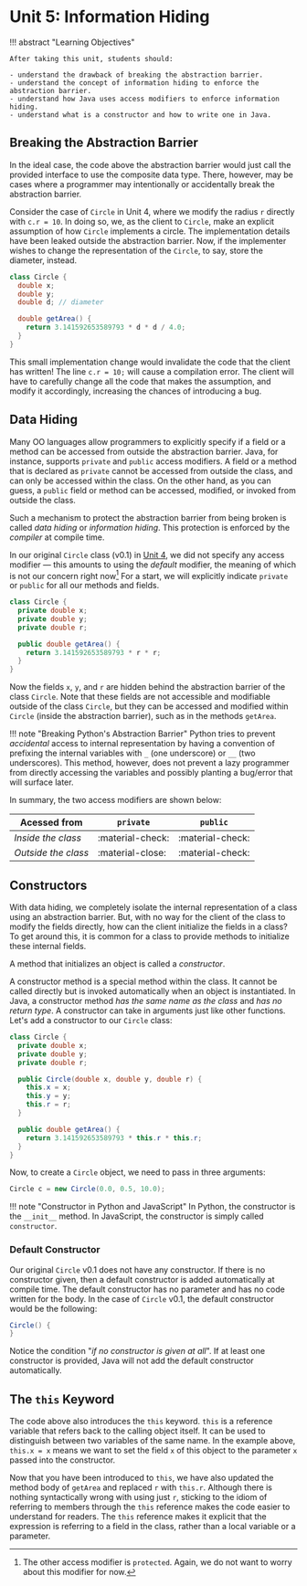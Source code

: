 # Unit 5: Information Hiding

!!! abstract "Learning Objectives"

    After taking this unit, students should:

    - understand the drawback of breaking the abstraction barrier.
    - understand the concept of information hiding to enforce the abstraction barrier.
    - understand how Java uses access modifiers to enforce information hiding.
    - understand what is a constructor and how to write one in Java.

## Breaking the Abstraction Barrier

In the ideal case, the code above the abstraction barrier would just call the provided interface to use the composite data type.  There, however, may be cases where a programmer may intentionally or accidentally break the abstraction barrier.  

Consider the case of `Circle` in Unit 4, where we modify the radius `r` directly with `c.r = 10`.  In doing so, we, as the client to `Circle`, make an explicit assumption of how `Circle` implements a circle.  The implementation details have been leaked outside the abstraction barrier.   Now, if the implementer wishes to change the representation of the `Circle`, to say, store the diameter, instead. 

```Java title="Circle v0.1.2 with Diameter"
class Circle {
  double x;
  double y;
  double d; // diameter

  double getArea() {
    return 3.141592653589793 * d * d / 4.0;
  }
}
```

This small implementation change would invalidate the code that the client has written!  The line `c.r = 10;` will cause a compilation error. The client will have to carefully change all the code that makes the assumption, and modify it accordingly, increasing the chances of introducing a bug.

## Data Hiding

Many OO languages allow programmers to explicitly specify if a field or a method can be accessed from outside the abstraction barrier.  Java, for instance, supports `private` and `public` access modifiers.  A field or a method that is declared as `private` cannot be accessed from outside the class, and can only be accessed within the class.  On the other hand, as you can guess, a `public` field or method can be accessed, modified, or invoked from outside the class.  

Such a mechanism to protect the abstraction barrier from being broken is called _data hiding_ or _information hiding_.  This protection is enforced by the _compiler_ at compile time.

In our original `Circle` class (v0.1) in [Unit 4](04-encapsulation.md), we did not specify any access modifier &mdash; this amounts to using the _default_ modifier, the meaning of which is not our concern right now[^1]  For a start, we will explicitly indicate `private` or `public` for all our methods and fields.

```Java title="Circle v0.2"
class Circle {
  private double x;
  private double y;
  private double r;

  public double getArea() {
    return 3.141592653589793 * r * r;
  }
}
```

[^1]: The other access modifier is `protected`.  Again, we do not want to worry about this modifier for now.

Now the fields `x`, `y`, and `r` are hidden behind the abstraction barrier of the class `Circle`.  Note that these fields are not accessible and modifiable outside of the class `Circle`, but they can be accessed and modified within `Circle` (inside the abstraction barrier), such as in the methods `getArea`.

!!! note "Breaking Python's Abstraction Barrier"
    Python tries to prevent _accidental_ access to internal representation by having a convention of prefixing the internal variables with `_` (one underscore) or `__` (two underscores).   This method, however, does not prevent a lazy programmer from directly accessing the variables and possibly planting a bug/error that will surface later.

In summary, the two access modifiers are shown below:

| Acessed from | `private` | `public` |
|--------------|-----------|----------|
| _Inside the class_ | :material-check: | :material-check: |
| _Outside the class_ | :material-close: | :material-check: |

## Constructors

With data hiding, we completely isolate the internal representation of a class using an abstraction barrier.  But, with no way for the client of the class to modify the fields directly, how can the client initialize the fields in a class?  To get around this, it is common for a class to provide methods to initialize these internal fields.

A method that initializes an object is called a _constructor_.

A constructor method is a special method within the class.  It cannot be called directly but is invoked automatically when an object is instantiated.   In Java, a constructor method _has the same name as the class_ and _has no return type_.  A constructor can take in arguments just like other functions.  Let's add a constructor to our `Circle` class:

```Java title="Circle v0.3"
class Circle {
  private double x;
  private double y;
  private double r;

  public Circle(double x, double y, double r) {
    this.x = x;
    this.y = y;
    this.r = r;
  }

  public double getArea() {
    return 3.141592653589793 * this.r * this.r;
  }
}
```

Now, to create a `Circle` object, we need to pass in three arguments:
```Java
Circle c = new Circle(0.0, 0.5, 10.0);
```

!!! note "Constructor in Python and JavaScript"
    In Python, the constructor is the `__init__` method.   In JavaScript, the constructor is simply called `constructor`.

### Default Constructor

Our original `Circle` v0.1 does not have any constructor.  If there is no constructor given, then a default constructor is added automatically at compile time.  The default constructor has no parameter and has no code written for the body.  In the case of `Circle` v0.1, the default constructor would be the following:

```Java
Circle() {
}
```

Notice the condition "_if no constructor is given at all_".  If at least one constructor is provided, Java will not add the default constructor automatically.


## The `this` Keyword

The code above also introduces the `this` keyword.  `this` is a reference variable that refers back to the calling object itself.    It can be used to distinguish between two variables of the same name.  In the example above, `this.x = x` means we want to set the field `x` of this object to the parameter `x` passed into the constructor.

Now that you have been introduced to `this`, we have also updated the method body of `getArea` and replaced `r` with `this.r`.  Although there is nothing syntactically wrong with using just `r`, sticking to the idiom of referring to members through the `this` reference makes the code easier to understand for readers.  The `this` reference makes it explicit that the expression is referring to a field in the class, rather than a local variable or a parameter.
